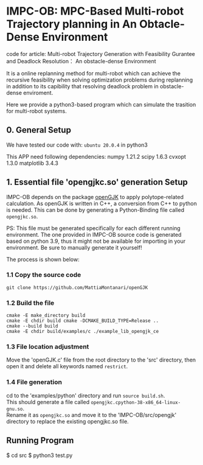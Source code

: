 # IMPC-OB: MPC-Based Multi-robot Trajectory planning in An Obtacle-Dense Environment
code for article: Multi-robot Trajectory Generation with Feasibility Gurantee and Deadlock Resolution： An obstacle-dense Environment

It is a online replanning method for multi-robot which can achieve the recursive feasibility when solving optimization problems during replanning in addition to its capibility that resolving deadlock problem in obstacle-dense enviroment.

Here we provide a python3-based program which can simulate the trasition for multi-robot systems. 

## 0. General Setup

We have tested our code with:
`ubuntu 20.0.4`
in python3

This APP need following dependencies:
numpy          1.21.2
scipy          1.6.3
cvxopt         1.3.0
matplotlib     3.4.3

## 1. Essential file 'opengjkc.so' generation Setup
IMPC-OB depends on the package [openGJK](https://github.com/MattiaMontanari/openGJK#getting-started) to apply polytope-related calculation. As openGJK is written in C++, a conversion from C++ to python is needed. This can be done by generating a Python-Binding file called `opengjkc.so`.

PS: This file must be generated specifically for each different running environment. The one provided in IMPC-OB source code is generated based on python 3.9, thus it might not be available for importing in your environment. Be sure to manually generate it yourself!

The process is shown below:
### 1.1 Copy the source code  
    git clone https://github.com/MattiaMontanari/openGJK  
### 1.2 Build the file  
    cmake -E make_directory build  
    cmake -E chdir build cmake -DCMAKE_BUILD_TYPE=Release ..   
    cmake --build build  
    cmake -E chdir build/examples/c ./example_lib_opengjk_ce  
### 1.3 File location adjustment  
Move the 'openGJK.c' file from the root directory to the 'src' directory, then open it and delete all keywords named `restrict`.  
### 1.4 File generation  
cd to the 'examples/python' directory and run ```source build.sh```.  
This should generate a file called `opengjkc.cpython-38-x86_64-linux-gnu.so`.  
Rename it as `opengjkc.so` and move it to the 'IMPC-OB/src/opengjk' directory to replace the existing opengjkc.so file.  


## Running Program
$ cd src
$ python3 test.py
